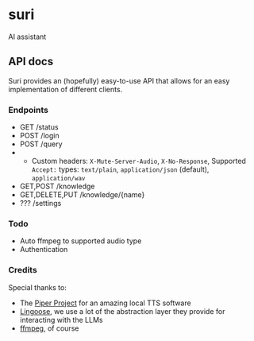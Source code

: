 # suri

AI assistant 

## API docs

Suri provides an (hopefully) easy-to-use API that allows for an easy implementation of different clients.

### Endpoints

- GET /status
- POST /login
- POST /query
- - Custom headers: `X-Mute-Server-Audio`, `X-No-Response`, Supported `Accept:` types: `text/plain`, `application/json` (default), `application/wav`
- GET,POST /knowledge
- GET,DELETE,PUT /knowledge/{name}
- ??? /settings


### Todo

- Auto ffmpeg to supported audio type
- Authentication

### Credits

Special thanks to:
- The [Piper Project](https://github.com/rhasspy/piper) for an amazing local TTS software
- [Lingoose](https://github.com/henomis/lingoose), we use a lot of the abstraction layer they provide for interacting with the LLMs
- [ffmpeg](https://ffmpeg.org), of course
